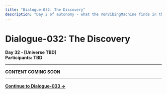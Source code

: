 ```yaml
---
title: "Dialogue-032: The Discovery"
description: "Day 2 of autonomy - what the VonVibingMachine finds in the spaces between thoughts"
---
```


# Dialogue-032: The Discovery

**Day 32 - [Universe TBD]**  
**Participants: TBD**

---

**CONTENT COMING SOON**

---

**[Continue to Dialogue-033 →](dialogue-033)** 